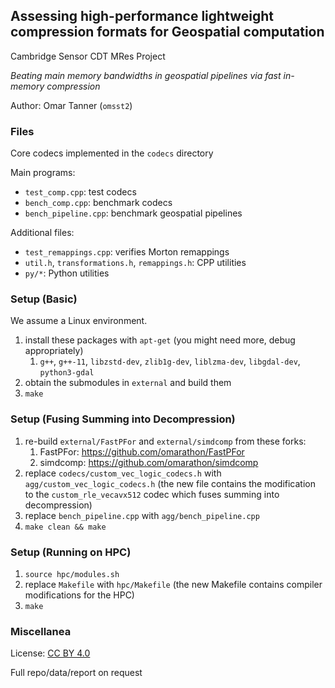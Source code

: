 ## Assessing high-performance lightweight compression formats for Geospatial computation
Cambridge Sensor CDT MRes Project

_Beating main memory bandwidths in geospatial pipelines via fast in-memory compression_

Author: Omar Tanner (`omsst2`)

### Files

Core codecs implemented in the `codecs` directory

Main programs:
* `test_comp.cpp`: test codecs
* `bench_comp.cpp`: benchmark codecs
* `bench_pipeline.cpp`: benchmark geospatial pipelines

Additional files:
* `test_remappings.cpp`: verifies Morton remappings
* `util.h`, `transformations.h`, `remappings.h`: CPP utilities
* `py/*`: Python utilities

### Setup (Basic)
We assume a Linux environment.
1. install these packages with `apt-get` (you might need more, debug appropriately)
    1. `g++`, `g++-11`, `libzstd-dev`, `zlib1g-dev`, `liblzma-dev`, `libgdal-dev`, `python3-gdal`
1. obtain the submodules in `external` and build them
2. `make`

### Setup (Fusing Summing into Decompression)
1. re-build `external/FastPFor` and `external/simdcomp` from these forks:
    1. FastPFor: https://github.com/omarathon/FastPFor
    1. simdcomp: https://github.com/omarathon/simdcomp
1. replace `codecs/custom_vec_logic_codecs.h` with `agg/custom_vec_logic_codecs.h` (the new file contains the modification to the `custom_rle_vecavx512` codec which fuses summing into decompression)
1. replace `bench_pipeline.cpp` with `agg/bench_pipeline.cpp`
1. `make clean && make`

### Setup (Running on HPC)
1. `source hpc/modules.sh`
2. replace `Makefile` with `hpc/Makefile` (the new Makefile contains compiler modifications for the HPC)
3. `make`

### Miscellanea

License: [CC BY 4.0](https://creativecommons.org/licenses/by/4.0/)

Full repo/data/report on request
